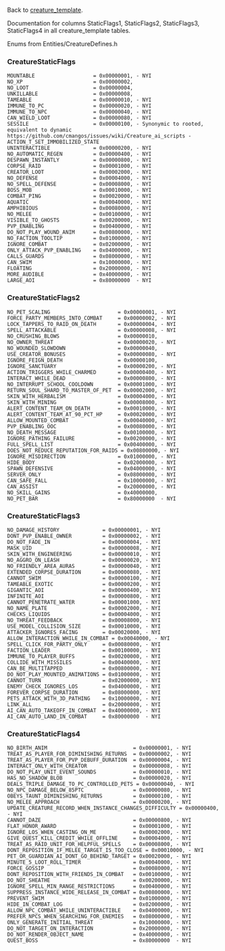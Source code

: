 Back to [creature_template](https://github.com/cmangos/issues/wiki/creature_template).

Documentation for columns StaticFlags1, StaticFlags2, StaticFlags3, StaticFlags4 in all creature_template tables.

Enums from Entities/CreatureDefines.h

### CreatureStaticFlags

    MOUNTABLE                   = 0x00000001, - NYI
    NO_XP                       = 0x00000002,
    NO_LOOT                     = 0x00000004,
    UNKILLABLE                  = 0x00000008,
    TAMEABLE                    = 0x00000010, - NYI
    IMMUNE_TO_PC                = 0x00000020, - NYI
    IMMUNE_TO_NPC               = 0x00000040, - NYI
    CAN_WIELD_LOOT              = 0x00000080, - NYI
    SESSILE                     = 0x00000100, - Synonymic to rooted, equivalent to dynamic https://github.com/cmangos/issues/wiki/Creature_ai_scripts - ACTION_T_SET_IMMOBILIZED_STATE
    UNINTERACTIBLE              = 0x00000200, - NYI
    NO_AUTOMATIC_REGEN          = 0x00000400, - NYI
    DESPAWN_INSTANTLY           = 0x00000800, - NYI
    CORPSE_RAID                 = 0x00001000, - NYI
    CREATOR_LOOT                = 0x00002000, - NYI
    NO_DEFENSE                  = 0x00004000, - NYI
    NO_SPELL_DEFENSE            = 0x00008000, - NYI
    BOSS_MOB                    = 0x00010000, - NYI
    COMBAT_PING                 = 0x00020000, - NYI
    AQUATIC                     = 0x00040000, - NYI
    AMPHIBIOUS                  = 0x00080000, - NYI
    NO_MELEE                    = 0x00100000, - NYI
    VISIBLE_TO_GHOSTS           = 0x00200000, - NYI
    PVP_ENABLING                = 0x00400000, - NYI
    DO_NOT_PLAY_WOUND_ANIM      = 0x00800000, - NYI
    NO_FACTION_TOOLTIP          = 0x01000000, - NYI
    IGNORE_COMBAT               = 0x02000000, - NYI
    ONLY_ATTACK_PVP_ENABLING    = 0x04000000, - NYI
    CALLS_GUARDS                = 0x08000000, - NYI
    CAN_SWIM                    = 0x10000000, - NYI
    FLOATING                    = 0x20000000, - NYI
    MORE_AUDIBLE                = 0x40000000, - NYI
    LARGE_AOI                   = 0x80000000  - NYI

### CreatureStaticFlags2

    NO_PET_SCALING                      = 0x00000001, - NYI
    FORCE_PARTY_MEMBERS_INTO_COMBAT     = 0x00000002, - NYI
    LOCK_TAPPERS_TO_RAID_ON_DEATH       = 0x00000004, - NYI
    SPELL_ATTACKABLE                    = 0x00000008, - NYI
    NO_CRUSHING_BLOWS                   = 0x00000010,
    NO_OWNER_THREAT                     = 0x00000020, - NYI
    NO_WOUNDED_SLOWDOWN                 = 0x00000040,
    USE_CREATOR_BONUSES                 = 0x00000080, - NYI
    IGNORE_FEIGN_DEATH                  = 0x00000100,
    IGNORE_SANCTUARY                    = 0x00000200, - NYI
    ACTION_TRIGGERS_WHILE_CHARMED       = 0x00000400, - NYI
    INTERACT_WHILE_DEAD                 = 0x00000800, - NYI
    NO_INTERRUPT_SCHOOL_COOLDOWN        = 0x00001000, - NYI
    RETURN_SOUL_SHARD_TO_MASTER_OF_PET  = 0x00002000, - NYI
    SKIN_WITH_HERBALISM                 = 0x00004000, - NYI
    SKIN_WITH_MINING                    = 0x00008000, - NYI
    ALERT_CONTENT_TEAM_ON_DEATH         = 0x00010000, - NYI
    ALERT_CONTENT_TEAM_AT_90_PCT_HP     = 0x00020000, - NYI
    ALLOW_MOUNTED_COMBAT                = 0x00040000, - NYI
    PVP_ENABLING_OOC                    = 0x00080000, - NYI
    NO_DEATH_MESSAGE                    = 0x00100000, - NYI
    IGNORE_PATHING_FAILURE              = 0x00200000, - NYI
    FULL_SPELL_LIST                     = 0x00400000, - NYI
    DOES_NOT_REDUCE_REPUTATION_FOR_RAIDS = 0x00800000, - NYI
    IGNORE_MISDIRECTION                 = 0x01000000, - NYI
    HIDE_BODY                           = 0x02000000, - NYI
    SPAWN_DEFENSIVE                     = 0x04000000, - NYI
    SERVER_ONLY                         = 0x08000000, - NYI
    CAN_SAFE_FALL                       = 0x10000000, - NYI
    CAN_ASSIST                          = 0x20000000, - NYI
    NO_SKILL_GAINS                      = 0x40000000,
    NO_PET_BAR                          = 0x80000000  - NYI

### CreatureStaticFlags3

    NO_DAMAGE_HISTORY              = 0x00000001, - NYI
    DONT_PVP_ENABLE_OWNER          = 0x00000002, - NYI
    DO_NOT_FADE_IN                 = 0x00000004, - NYI
    MASK_UID                       = 0x00000008, - NYI
    SKIN_WITH_ENGINEERING          = 0x00000010, - NYI
    NO_AGGRO_ON_LEASH              = 0x00000020, - NYI
    NO_FRIENDLY_AREA_AURAS         = 0x00000040, - NYI
    EXTENDED_CORPSE_DURATION       = 0x00000080, - NYI
    CANNOT_SWIM                    = 0x00000100, - NYI
    TAMEABLE_EXOTIC                = 0x00000200, - NYI
    GIGANTIC_AOI                   = 0x00000400, - NYI
    INFINITE_AOI                   = 0x00000800, - NYI
    CANNOT_PENETRATE_WATER         = 0x00001000, - NYI
    NO_NAME_PLATE                  = 0x00002000, - NYI
    CHECKS_LIQUIDS                 = 0x00004000, - NYI
    NO_THREAT_FEEDBACK             = 0x00008000, - NYI
    USE_MODEL_COLLISION_SIZE       = 0x00010000, - NYI
    ATTACKER_IGNORES_FACING        = 0x00020000, - NYI
    ALLOW_INTERACTION_WHILE_IN_COMBAT = 0x00040000, - NYI
    SPELL_CLICK_FOR_PARTY_ONLY     = 0x00080000, - NYI
    FACTION_LEADER                 = 0x00100000, - NYI
    IMMUNE_TO_PLAYER_BUFFS         = 0x00200000, - NYI
    COLLIDE_WITH_MISSILES          = 0x00400000, - NYI
    CAN_BE_MULTITAPPED             = 0x00800000, - NYI
    DO_NOT_PLAY_MOUNTED_ANIMATIONS = 0x01000000, - NYI
    CANNOT_TURN                    = 0x02000000, - NYI
    ENEMY_CHECK_IGNORES_LOS        = 0x04000000, - NYI
    FOREVER_CORPSE_DURATION        = 0x08000000, - NYI
    PETS_ATTACK_WITH_3D_PATHING    = 0x10000000, - NYI
    LINK_ALL                       = 0x20000000, - NYI
    AI_CAN_AUTO_TAKEOFF_IN_COMBAT  = 0x40000000, - NYI
    AI_CAN_AUTO_LAND_IN_COMBAT     = 0x80000000  - NYI

### CreatureStaticFlags4

    NO_BIRTH_ANIM                            = 0x00000001, - NYI
    TREAT_AS_PLAYER_FOR_DIMINISHING_RETURNS  = 0x00000002, - NYI
    TREAT_AS_PLAYER_FOR_PVP_DEBUFF_DURATION  = 0x00000004, - NYI
    INTERACT_ONLY_WITH_CREATOR               = 0x00000008, - NYI
    DO_NOT_PLAY_UNIT_EVENT_SOUNDS            = 0x00000010, - NYI
    HAS_NO_SHADOW_BLOB                       = 0x00000020, - NYI
    DEALS_TRIPLE_DAMAGE_TO_PC_CONTROLLED_PETS = 0x00000040, - NYI
    NO_NPC_DAMAGE_BELOW_85PTC                = 0x00000080, - NYI
    OBEYS_TAUNT_DIMINISHING_RETURNS          = 0x00000100, - NYI
    NO_MELEE_APPROACH                        = 0x00000200, - NYI
    UPDATE_CREATURE_RECORD_WHEN_INSTANCE_CHANGES_DIFFICULTY = 0x00000400, - NYI
    CANNOT_DAZE                              = 0x00000800, - NYI
    FLAT_HONOR_AWARD                         = 0x00001000, - NYI
    IGNORE_LOS_WHEN_CASTING_ON_ME            = 0x00002000, - NYI
    GIVE_QUEST_KILL_CREDIT_WHILE_OFFLINE     = 0x00004000, - NYI
    TREAT_AS_RAID_UNIT_FOR_HELPFUL_SPELLS    = 0x00008000, - NYI
    DONT_REPOSITION_IF_MELEE_TARGET_IS_TOO_CLOSE = 0x00010000, - NYI
    PET_OR_GUARDIAN_AI_DONT_GO_BEHIND_TARGET = 0x00020000, - NYI
    MINUTE_5_LOOT_ROLL_TIMER                 = 0x00040000, - NYI
    FORCE_GOSSIP                             = 0x00080000, - NYI
    DONT_REPOSITION_WITH_FRIENDS_IN_COMBAT   = 0x00100000, - NYI
    DO_NOT_SHEATHE                           = 0x00200000, - NYI
    IGNORE_SPELL_MIN_RANGE_RESTRICTIONS      = 0x00400000, - NYI
    SUPPRESS_INSTANCE_WIDE_RELEASE_IN_COMBAT = 0x00800000, - NYI
    PREVENT_SWIM                             = 0x01000000, - NYI
    HIDE_IN_COMBAT_LOG                       = 0x02000000, - NYI
    ALLOW_NPC_COMBAT_WHILE_UNINTERACTIBLE    = 0x04000000, - NYI
    PREFER_NPCS_WHEN_SEARCHING_FOR_ENEMIES   = 0x08000000, - NYI
    ONLY_GENERATE_INITIAL_THREAT             = 0x10000000, - NYI
    DO_NOT_TARGET_ON_INTERACTION             = 0x20000000, - NYI
    DO_NOT_RENDER_OBJECT_NAME                = 0x40000000, - NYI
    QUEST_BOSS                               = 0x80000000  - NYI